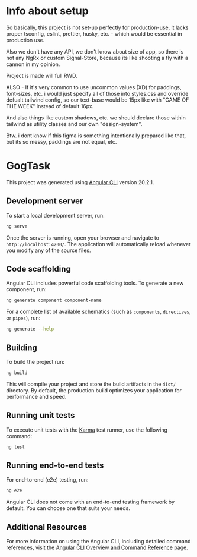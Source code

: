 # Info about setup

So basically, this project is not set-up perfectly for production-use, it lacks proper tsconfig, eslint, prettier, husky, etc. - which would be essential in production use.

Also we don't have any API, we don't know about size of app, so there is not any NgRx or custom Signal-Store, because its like shooting a fly with a cannon in my opinion.

Project is made will full RWD.

ALSO - If it's very common to use uncommon values (XD) for paddings, font-sizes, etc. i would just specify all of those into styles.css and override defualt tailwind config, so our
text-base would be 15px like with "GAME OF THE WEEK" instead of default 16px.

And also things like custom shadows, etc. we should declare those within tailwind as utility classes and our own "design-system".

Btw. i dont know if this figma is something intentionally prepared like that, but its so messy, paddings are not equal, etc.

# GogTask

This project was generated using [Angular CLI](https://github.com/angular/angular-cli) version 20.2.1.

## Development server

To start a local development server, run:

```bash
ng serve
```

Once the server is running, open your browser and navigate to `http://localhost:4200/`. The application will automatically reload whenever you modify any of the source files.

## Code scaffolding

Angular CLI includes powerful code scaffolding tools. To generate a new component, run:

```bash
ng generate component component-name
```

For a complete list of available schematics (such as `components`, `directives`, or `pipes`), run:

```bash
ng generate --help
```

## Building

To build the project run:

```bash
ng build
```

This will compile your project and store the build artifacts in the `dist/` directory. By default, the production build optimizes your application for performance and speed.

## Running unit tests

To execute unit tests with the [Karma](https://karma-runner.github.io) test runner, use the following command:

```bash
ng test
```

## Running end-to-end tests

For end-to-end (e2e) testing, run:

```bash
ng e2e
```

Angular CLI does not come with an end-to-end testing framework by default. You can choose one that suits your needs.

## Additional Resources

For more information on using the Angular CLI, including detailed command references, visit the [Angular CLI Overview and Command Reference](https://angular.dev/tools/cli) page.
